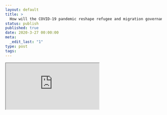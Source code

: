 ```yaml
---
layout: default
title: >
  How will the COVID-19 pandemic reshape refugee and migration governance?
status: publish
published: true
date: 2020-3-27 00:00:00
meta:
  _edit_last: "1"
type: post
tags:
---
```

<div  id="qrcode"></div>
<div>
<iframe src="https://researchers.mq.edu.au/en/publications/how-will-the-covid-19-pandemic-reshape-refugee-and-migration-gove">
</iframe>
</div>

<script type="text/javascript" src="{site.baseurl}/js/qr/qrcode.js"></script>
<script type="text/javascript">
new QRCode(document.getElementById("qrcode"), "https://researchers.mq.edu.au/en/publications/how-will-the-covid-19-pandemic-reshape-refugee-and-migration-gove");
</script>
        